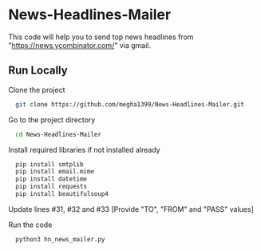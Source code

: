 # News-Headlines-Mailer

This code will help you to send top news headlines from "https://news.ycombinator.com/" via gmail.


## Run Locally

Clone the project

```bash
  git clone https://github.com/megha1399/News-Headlines-Mailer.git
```

Go to the project directory

```bash
  cd News-Headlines-Mailer
```

Install required libraries if not installed already

```bash
  pip install smtplib
  pip install email.mime
  pip install datetime
  pip install requests
  pip install beautifulsoup4
```

Update lines #31, #32 and #33 [Provide "TO", "FROM" and "PASS" values]

Run the code

```bash
  python3 hn_news_mailer.py
```
